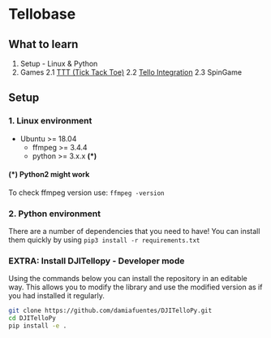 # Tellobase

## What to learn

1. Setup - Linux & Python
2. Games
  2.1 [TTT (Tick Tack Toe)](./ttt.md)
  2.2 [Tello Integration](./tello_integration.md)
  2.3 SpinGame

## Setup

### 1. Linux environment

- Ubuntu >= 18.04
  - ffmpeg >= 3.4.4
  - python >= 3.x.x **(*)**

#### (*) Python2 might work

To check ffmpeg version use: ```ffmpeg -version```

### 2. Python environment

There are a number of dependencies that you need to have!
You can install them quickly by using ```pip3 install -r requirements.txt```

### EXTRA: Install DJITellopy - Developer mode

Using the commands below you can install the repository in an editable way. This allows you to modify the library and use the modified version as if you had installed it regularly.

```bash
git clone https://github.com/damiafuentes/DJITelloPy.git
cd DJITelloPy
pip install -e .
```
